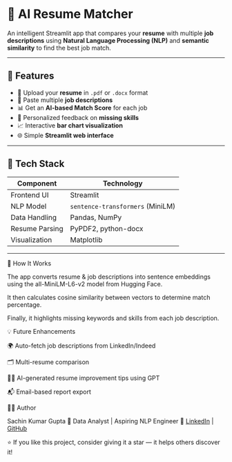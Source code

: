 # 🤖 AI Resume Matcher

An intelligent Streamlit app that compares your **resume** with multiple **job descriptions** using **Natural Language Processing (NLP)** and **semantic similarity** to find the best job match.

---

## 🚀 Features

- 📄 Upload your **resume** in `.pdf` or `.docx` format  
- 🧠 Paste multiple **job descriptions**  
- 📊 Get an **AI-based Match Score** for each job  
- 💬 Personalized feedback on **missing skills**  
- 📈 Interactive **bar chart visualization**  
- 🌐 Simple **Streamlit web interface**

---

## 🧰 Tech Stack

| Component | Technology |
|------------|-------------|
| Frontend UI | Streamlit |
| NLP Model | `sentence-transformers` (MiniLM) |
| Data Handling | Pandas, NumPy |
| Resume Parsing | PyPDF2, python-docx |
| Visualization | Matplotlib |

---
🧠 How It Works

The app converts resume & job descriptions into sentence embeddings using the all-MiniLM-L6-v2 model from Hugging Face.

It then calculates cosine similarity between vectors to determine match percentage.

Finally, it highlights missing keywords and skills from each job description.

💡 Future Enhancements

🌍 Auto-fetch job descriptions from LinkedIn/Indeed

🗂️ Multi-resume comparison

🧑‍🏫 AI-generated resume improvement tips using GPT

📬 Email-based report export

🧑‍💻 Author

Sachin Kumar Gupta
📍 Data Analyst | Aspiring NLP Engineer
🔗 [LinkedIn](https://www.linkedin.com/in/sachingupta-ds/)
 | [GitHub](https://github.com/Sachin-Kumar-Gupta)

 ⭐ If you like this project, consider giving it a star — it helps others discover it!
